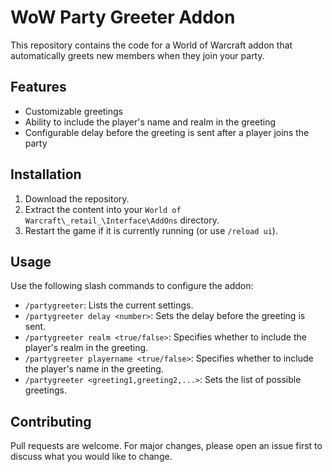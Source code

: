 # WoW Party Greeter Addon

This repository contains the code for a World of Warcraft addon that automatically greets new members when they join your party.

## Features

- Customizable greetings
- Ability to include the player's name and realm in the greeting
- Configurable delay before the greeting is sent after a player joins the party

## Installation

1. Download the repository.
2. Extract the content into your `World of Warcraft\_retail_\Interface\AddOns` directory.
3. Restart the game if it is currently running (or use `/reload ui`).

## Usage

Use the following slash commands to configure the addon:

- `/partygreeter`: Lists the current settings.
- `/partygreeter delay <number>`: Sets the delay before the greeting is sent.
- `/partygreeter realm <true/false>`: Specifies whether to include the player's realm in the greeting.
- `/partygreeter playername <true/false>`: Specifies whether to include the player's name in the greeting.
- `/partygreeter <greeting1,greeting2,...>`: Sets the list of possible greetings.

## Contributing

Pull requests are welcome. For major changes, please open an issue first to discuss what you would like to change.